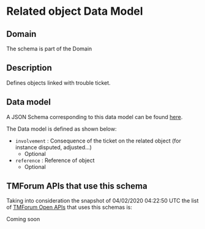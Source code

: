 # Related object Data Model

## Domain

The  schema is part of the  Domain

## Description

Defines objects linked with trouble ticket.

## Data model

A JSON Schema corresponding to this data model can be found
[here](https://github.com/tmforum-rand/schemas/blob/candidates/Common/RelatedObject.schema.json).

The Data model is defined as shown below:
- `involvement` : Consequence of the ticket on the related object (for instance disputed, adjusted...)
  - Optional
- `reference` : Reference of object
  - Optional




## TMForum APIs that use this schema

Taking into consideration the snapshot of 04/02/2020 04:22:50 UTC the list of [TMForum Open APIs](https://www.tmforum.org/open-apis/) that uses this schemas is:

Coming soon